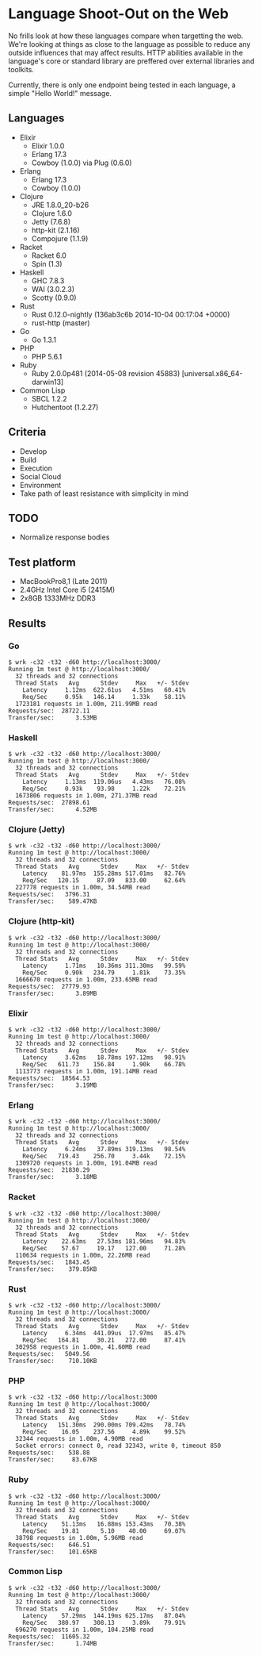 # Language Shoot-Out on the Web

No frills look at how these languages compare when targetting the web. We're
looking at things as close to the language as possible to reduce any outside
influences that may affect results. HTTP abilities available in the language's
core or standard library are preffered over external libraries and toolkits.

Currently, there is only one endpoint being tested in each language, a simple 
"Hello World!" message.

## Languages

- Elixir
    - Elixir 1.0.0
    - Erlang 17.3
    - Cowboy (1.0.0) via Plug (0.6.0)
- Erlang
    - Erlang 17.3
    - Cowboy (1.0.0)
- Clojure
    - JRE 1.8.0_20-b26
    - Clojure 1.6.0
    - Jetty (7.6.8)
    - http-kit (2.1.16)
    - Compojure (1.1.9)
- Racket
    - Racket 6.0
    - Spin (1.3)
- Haskell
    - GHC 7.8.3
    - WAI (3.0.2.3)
    - Scotty (0.9.0)
- Rust
    - Rust 0.12.0-nightly (136ab3c6b 2014-10-04 00:17:04 +0000)
    - rust-http (master)
- Go
    - Go 1.3.1
- PHP
    - PHP 5.6.1
- Ruby
    - Ruby 2.0.0p481 (2014-05-08 revision 45883) [universal.x86_64-darwin13]
- Common Lisp
    - SBCL 1.2.2
    - Hutchentoot (1.2.27)

## Criteria

- Develop
- Build
- Execution
- Social Cloud
- Environment
- Take path of least resistance with simplicity in mind

## TODO

- Normalize response bodies

## Test platform

- MacBookPro8,1 (Late 2011)
- 2.4GHz Intel Core i5 (2415M)
- 2x8GB 1333MHz DDR3

## Results

### Go

```
$ wrk -c32 -t32 -d60 http://localhost:3000/
Running 1m test @ http://localhost:3000/
  32 threads and 32 connections
  Thread Stats   Avg      Stdev     Max   +/- Stdev
    Latency     1.12ms  622.61us   4.51ms   60.41%
    Req/Sec     0.95k   146.14     1.33k    58.11%
  1723181 requests in 1.00m, 211.99MB read
Requests/sec:  28722.11
Transfer/sec:      3.53MB
```

### Haskell

```
$ wrk -c32 -t32 -d60 http://localhost:3000/
Running 1m test @ http://localhost:3000/
  32 threads and 32 connections
  Thread Stats   Avg      Stdev     Max   +/- Stdev
    Latency     1.13ms  119.06us   4.43ms   76.08%
    Req/Sec     0.93k    93.98     1.22k    72.21%
  1673806 requests in 1.00m, 271.37MB read
Requests/sec:  27898.61
Transfer/sec:      4.52MB
```

### Clojure (Jetty)

```
$ wrk -c32 -t32 -d60 http://localhost:3000/
Running 1m test @ http://localhost:3000/
  32 threads and 32 connections
  Thread Stats   Avg      Stdev     Max   +/- Stdev
    Latency    81.97ms  155.28ms 517.01ms   82.76%
    Req/Sec   120.15     87.09   833.00     62.64%
  227778 requests in 1.00m, 34.54MB read
Requests/sec:   3796.31
Transfer/sec:    589.47KB
```

### Clojure (http-kit)

```
$ wrk -c32 -t32 -d60 http://localhost:3000/
Running 1m test @ http://localhost:3000/
  32 threads and 32 connections
  Thread Stats   Avg      Stdev     Max   +/- Stdev
    Latency     1.71ms   10.36ms 311.30ms   99.59%
    Req/Sec     0.90k   234.79     1.81k    73.35%
  1666670 requests in 1.00m, 233.65MB read
Requests/sec:  27779.93
Transfer/sec:      3.89MB
```

### Elixir

```
$ wrk -c32 -t32 -d60 http://localhost:3000/
Running 1m test @ http://localhost:3000/
  32 threads and 32 connections
  Thread Stats   Avg      Stdev     Max   +/- Stdev
    Latency     3.62ms   18.78ms 197.12ms   98.91%
    Req/Sec   611.73    156.84     1.90k    66.78%
  1113773 requests in 1.00m, 191.14MB read
Requests/sec:  18564.53
Transfer/sec:      3.19MB
```

### Erlang

```
$ wrk -c32 -t32 -d60 http://localhost:3000/
Running 1m test @ http://localhost:3000/
  32 threads and 32 connections
  Thread Stats   Avg      Stdev     Max   +/- Stdev
    Latency     6.24ms   37.89ms 319.13ms   98.54%
    Req/Sec   719.43    256.70     3.44k    72.15%
  1309720 requests in 1.00m, 191.04MB read
Requests/sec:  21830.29
Transfer/sec:      3.18MB
```

### Racket

```
$ wrk -c32 -t32 -d60 http://localhost:3000/
Running 1m test @ http://localhost:3000/
  32 threads and 32 connections
  Thread Stats   Avg      Stdev     Max   +/- Stdev
    Latency    22.63ms   27.53ms 181.96ms   94.83%
    Req/Sec    57.67     19.17   127.00     71.28%
  110634 requests in 1.00m, 22.26MB read
Requests/sec:   1843.45
Transfer/sec:    379.85KB
```

### Rust

```
$ wrk -c32 -t32 -d60 http://localhost:3000/
Running 1m test @ http://localhost:3000/
  32 threads and 32 connections
  Thread Stats   Avg      Stdev     Max   +/- Stdev
    Latency     6.34ms  441.09us  17.97ms   85.47%
    Req/Sec   164.81     30.21   272.00     87.41%
  302958 requests in 1.00m, 41.60MB read
Requests/sec:   5049.56
Transfer/sec:    710.10KB
```

### PHP

```
$ wrk -c32 -t32 -d60 http://localhost:3000
Running 1m test @ http://localhost:3000/
  32 threads and 32 connections
  Thread Stats   Avg      Stdev     Max   +/- Stdev
    Latency   151.30ms  290.00ms 709.42ms   78.74%
    Req/Sec    16.05    237.56     4.89k    99.52%
  32344 requests in 1.00m, 4.90MB read
  Socket errors: connect 0, read 32343, write 0, timeout 850
Requests/sec:    538.88
Transfer/sec:     83.67KB
```

### Ruby

```
$ wrk -c32 -t32 -d60 http://localhost:3000/
Running 1m test @ http://localhost:3000/
  32 threads and 32 connections
  Thread Stats   Avg      Stdev     Max   +/- Stdev
    Latency    51.13ms   16.88ms 153.43ms   70.38%
    Req/Sec    19.81      5.10    40.00     69.07%
  38798 requests in 1.00m, 5.96MB read
Requests/sec:    646.51
Transfer/sec:    101.65KB
```

### Common Lisp

```
$ wrk -c32 -t32 -d60 http://localhost:3000/
Running 1m test @ http://localhost:3000/
  32 threads and 32 connections
  Thread Stats   Avg      Stdev     Max   +/- Stdev
    Latency    57.29ms  144.19ms 625.17ms   87.04%
    Req/Sec   380.97    308.13     3.89k    79.91%
  696270 requests in 1.00m, 104.25MB read
Requests/sec:  11605.32
Transfer/sec:      1.74MB
```